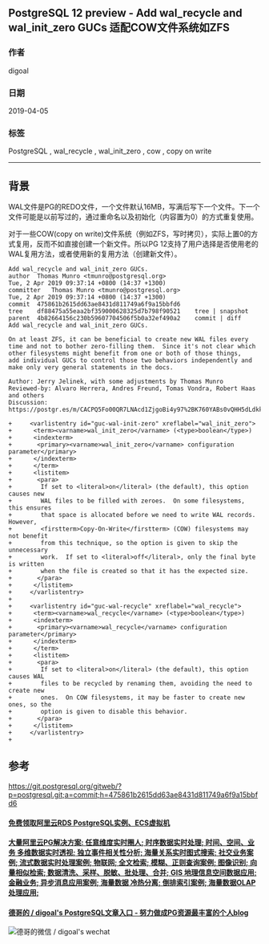 ## PostgreSQL 12 preview - Add wal_recycle and wal_init_zero GUCs 适配COW文件系统如ZFS   
                                                                                                        
### 作者                                                                                                        
digoal                                                                                                        
                                                                                                        
### 日期                                                                                                        
2019-04-05                                                                                                        
                                                                                                        
### 标签                                                                                                        
PostgreSQL , wal_recycle , wal_init_zero , cow , copy on write   
                       
----                                                                                                  
                                                                                                    
## 背景             
WAL文件是PG的REDO文件，一个文件默认16MB，写满后写下一个文件。下一个文件可能是以前写过的，通过重命名以及初始化（内容置为0）的方式重复使用。  
  
对于一些COW(copy on write)文件系统（例如ZFS，写时拷贝），实际上置0的方式复用，反而不如直接创建一个新文件。所以PG 12支持了用户选择是否使用老的WAL复用方法，或者使用新的复用方法（创建新文件）。  
    
```    
Add wal_recycle and wal_init_zero GUCs.  
author	Thomas Munro <tmunro@postgresql.org>	  
Tue, 2 Apr 2019 09:37:14 +0800 (14:37 +1300)  
committer	Thomas Munro <tmunro@postgresql.org>	  
Tue, 2 Apr 2019 09:37:14 +0800 (14:37 +1300)  
commit	475861b2615dd63ae8431d811749a6f9a15bbfd6  
tree	df88475a55eaa2bf359000628325d7b798f90521	tree | snapshot  
parent	4b82664156c230b59607704506f5b0a32ef490a2	commit | diff  
Add wal_recycle and wal_init_zero GUCs.  
  
On at least ZFS, it can be beneficial to create new WAL files every  
time and not to bother zero-filling them.  Since it's not clear which  
other filesystems might benefit from one or both of those things,  
add individual GUCs to control those two behaviors independently and  
make only very general statements in the docs.  
  
Author: Jerry Jelinek, with some adjustments by Thomas Munro  
Reviewed-by: Alvaro Herrera, Andres Freund, Tomas Vondra, Robert Haas and others  
Discussion: https://postgr.es/m/CACPQ5Fo00QR7LNAcd1ZjgoBi4y97%2BK760YABs0vQHH5dLdkkMA%40mail.gmail.com  
```     
  
```  
+     <varlistentry id="guc-wal-init-zero" xreflabel="wal_init_zero">  
+      <term><varname>wal_init_zero</varname> (<type>boolean</type>)  
+      <indexterm>  
+       <primary><varname>wal_init_zero</varname> configuration parameter</primary>  
+      </indexterm>  
+      </term>  
+      <listitem>  
+       <para>  
+        If set to <literal>on</literal> (the default), this option causes new  
+        WAL files to be filled with zeroes.  On some filesystems, this ensures  
+        that space is allocated before we need to write WAL records.  However,  
+        <firstterm>Copy-On-Write</firstterm> (COW) filesystems may not benefit  
+        from this technique, so the option is given to skip the unnecessary  
+        work.  If set to <literal>off</literal>, only the final byte is written  
+        when the file is created so that it has the expected size.  
+       </para>  
+      </listitem>  
+     </varlistentry>  
+  
+     <varlistentry id="guc-wal-recycle" xreflabel="wal_recycle">  
+      <term><varname>wal_recycle</varname> (<type>boolean</type>)  
+      <indexterm>  
+       <primary><varname>wal_recycle</varname> configuration parameter</primary>  
+      </indexterm>  
+      </term>  
+      <listitem>  
+       <para>  
+        If set to <literal>on</literal> (the default), this option causes WAL  
+        files to be recycled by renaming them, avoiding the need to create new  
+        ones.  On COW filesystems, it may be faster to create new ones, so the  
+        option is given to disable this behavior.  
+       </para>  
+      </listitem>  
+     </varlistentry>  
+  
```  
          
## 参考        
https://git.postgresql.org/gitweb/?p=postgresql.git;a=commit;h=475861b2615dd63ae8431d811749a6f9a15bbfd6      
        
  
  
  
  
  
  
  
  
  
  
  
  
  
  
  
  
  
  
  
  
  
  
  
  
  
  
  
  
  
  
  
  
  
#### [免费领取阿里云RDS PostgreSQL实例、ECS虚拟机](https://www.aliyun.com/database/postgresqlactivity "57258f76c37864c6e6d23383d05714ea")
  
  
#### [大量阿里云PG解决方案: 任意维度实时圈人; 时序数据实时处理; 时间、空间、业务 多维数据实时透视; 独立事件相关性分析; 海量关系实时图式搜索; 社交业务案例; 流式数据实时处理案例; 物联网; 全文检索; 模糊、正则查询案例; 图像识别; 向量相似检索; 数据清洗、采样、脱敏、批处理、合并; GIS 地理信息空间数据应用; 金融业务; 异步消息应用案例; 海量数据 冷热分离; 倒排索引案例; 海量数据OLAP处理应用;](https://yq.aliyun.com/topic/118 "40cff096e9ed7122c512b35d8561d9c8")
  
  
#### [德哥的 / digoal's PostgreSQL文章入口 - 努力做成PG资源最丰富的个人blog](https://github.com/digoal/blog/blob/master/README.md "22709685feb7cab07d30f30387f0a9ae")
  
  
![德哥的微信 / digoal's wechat](../pic/digoal_weixin.jpg "f7ad92eeba24523fd47a6e1a0e691b59")
  

